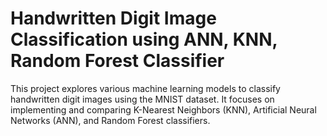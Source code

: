 # Handwritten Digit Image Classification using ANN, KNN, Random Forest Classifier

This project explores various machine learning models to classify handwritten digit images using the MNIST dataset. 
It focuses on implementing and comparing K-Nearest Neighbors (KNN), Artificial Neural Networks (ANN), and Random Forest classifiers.
